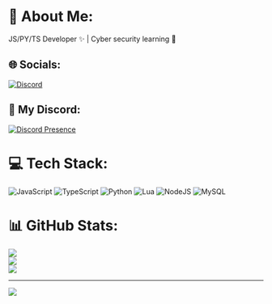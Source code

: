 # 💫 About Me:
JS/PY/TS Developer ✨ | Cyber security learning 🚀


## 🌐 Socials:
[![Discord](https://img.shields.io/badge/Discord-%237289DA.svg?logo=discord&logoColor=white)](https://discord.gg/https://discord.com/users/1095592017121251400) 

## 🚀 My Discord:
[![Discord Presence](https://lanyard.cnrad.dev/api/1095592017121251400)](https://discord.com/users/1095592017121251400)

# 💻 Tech Stack:
![JavaScript](https://img.shields.io/badge/javascript-%23323330.svg?style=for-the-badge&logo=javascript&logoColor=%23F7DF1E) ![TypeScript](https://img.shields.io/badge/typescript-%23007ACC.svg?style=for-the-badge&logo=typescript&logoColor=white) ![Python](https://img.shields.io/badge/python-3670A0?style=for-the-badge&logo=python&logoColor=ffdd54) ![Lua](https://img.shields.io/badge/lua-%232C2D72.svg?style=for-the-badge&logo=lua&logoColor=white) ![NodeJS](https://img.shields.io/badge/node.js-6DA55F?style=for-the-badge&logo=node.js&logoColor=white) ![MySQL](https://img.shields.io/badge/mysql-%2300000f.svg?style=for-the-badge&logo=mysql&logoColor=white)
# 📊 GitHub Stats:
![](https://github-readme-stats.vercel.app/api?username=clpzs&theme=monokai&hide_border=false&include_all_commits=false&count_private=false)<br/>
![](https://github-readme-streak-stats.herokuapp.com/?user=clpzs&theme=monokai&hide_border=false)<br/>
![](https://github-readme-stats.vercel.app/api/top-langs/?username=clpzs&theme=monokai&hide_border=false&include_all_commits=false&count_private=false&layout=compact)

---
[![](https://visitcount.itsvg.in/api?id=clpzs&icon=0&color=0)](https://visitcount.itsvg.in)

